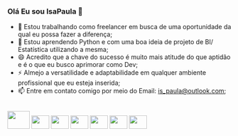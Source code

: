 ### Olá Eu sou IsaPaula 👋
 
- 🔭 Estou trabalhando como freelancer em busca de uma oportunidade da qual eu possa fazer a diferença;
- 🌱 Estou aprendendo  Python e com uma boa ideia de projeto de BI/ Estatística utilizando a mesma;
- 😄 Acredito que a chave do sucesso é muito mais atitude do que aptidão e é o que eu busco aprimorar como Dev;
- ⚡ Almejo a versatilidade e adaptabilidade em qualquer ambiente profissional que eu esteja inserida; 
- 📫 Entre em contato comigo por meio do Email: is_paula@outlook.com;
<div>
<img src="https://github-readme-stats.vercel.app/api?username=isapaula&show_icons=true&theme=radical" alt=""> 
</div>
<br>
<div>
  <img height="40" width="50" src="https://icongr.am/devicon/php-original.svg?size=139&color=currentColor" alt="">
  <img height="30" width="40" src="https://icongr.am/devicon/javascript-original.svg?size=128&color=currentColor" alt="">
  <img height="30" width="40" src="https://icongr.am/devicon/java-original-wordmark.svg?size=139&color=currentColor" alt="">
  <img height="30" width="40" src="https://icongr.am/devicon/angularjs-original.svg?size=139&color=currentColor" alt="">
  <img height="30" width="40" src="https://icongr.am/devicon/nodejs-original.svg?size=139&color=currentColor" alt="">
  <img height="30" width="40" src="https://icongr.am/devicon/typescript-original.svg?size=139&color=currentColor" alt="">
  <img height="30" width="40" src="https://icongr.am/devicon/python-original.svg?size=139&color=currentColor" alt="">
</div>
